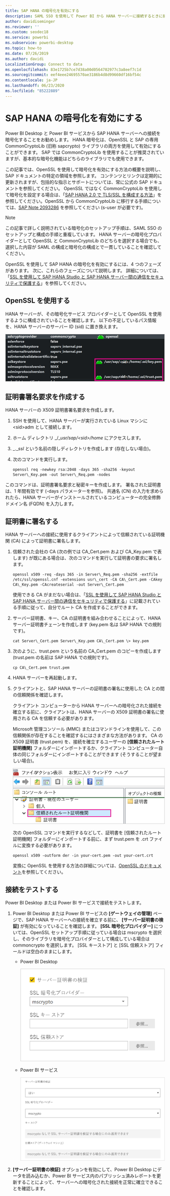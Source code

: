 ```yaml
---
title: SAP HANA の暗号化を有効にする
description: SAML SSO を使用して Power BI から HANA サーバーに接続するときに接続を暗号化する方法について説明します。
author: davidiseminger
ms.reviewer: ''
ms.custom: seodec18
ms.service: powerbi
ms.subservice: powerbi-desktop
ms.topic: how-to
ms.date: 07/26/2019
ms.author: davidi
LocalizationGroup: Connect to data
ms.openlocfilehash: 83e1725b7ce7d38a00d0564702977c3a8eef7c1d
ms.sourcegitcommit: eef4eee24695570ae3186b4d8d99660df16bf54c
ms.contentlocale: ja-JP
ms.lasthandoff: 06/23/2020
ms.locfileid: "85222889"
---
```

# <a name="enable-encryption-for-sap-hana"></a>SAP HANA の暗号化を有効にする

Power BI Desktop と Power BI サービスから SAP HANA サーバーへの接続を暗号化することをお勧めします。 HANA 暗号化は、OpenSSL と SAP の専用 CommonCryptoLib (旧称 sapcrypto) ライブラリの両方を使用して有効にすることができます。 SAP では CommonCryptoLib を使用することが推奨されていますが、基本的な暗号化機能はどちらのライブラリでも使用できます。

この記事では、OpenSSL を使用して暗号化を有効にする方法の概要を説明し、SAP ドキュメントの特定の領域を参照します。 コンテンツとリンクは定期的に更新されますが、包括的な指示とサポートについては、常に公式の SAP ドキュメントを参照してください。 OpenSSL ではなく CommonCryptoLib を使用して暗号化を設定する場合は、「[SAP HANA 2.0 で TLS/SSL を構成する方法](https://blogs.sap.com/2018/11/13/how-to-configure-tlsssl-in-sap-hana-2.0/)」を参照してください。OpenSSL から CommonCryptoLib に移行する手順については、[SAP Note 2093286](https://launchpad.support.sap.com/#/notes/2093286) を参照してください (s-user が必要です)。

> [!NOTE]
> この記事で詳しく説明されている暗号化のセットアップ手順は、SAML SSO のセットアップと構成の手順と重複しています。 HANA サーバーの暗号化プロバイダーとして OpenSSL と CommonCryptoLib のどちらを選択する場合でも、選択した内容が SAML の構成と暗号化の構成とで一貫していることを確認してください。

OpenSSL を使用して SAP HANA の暗号化を有効にするには、4 つのフェーズがあります。 次に、これらのフェーズについて説明します。  詳細については、「[SSL を使用して SAP HANA Studio と SAP HANA サーバー間の通信をセキュリティで保護する](https://blogs.sap.com/2015/09/28/securing-the-communication-between-sap-hana-studio-and-sap-hana-server-through-ssl/)」を参照してください。

## <a name="use-openssl"></a>OpenSSL を使用する

HANA サーバーが、その暗号化サービス プロバイダーとして OpenSSL を使用するように構成されていることを確認します。 以下の不足しているパス情報を、HANA サーバーのサーバー ID (sid) に置き換えます。

![OpenSSL 暗号化サービス プロバイダー](media/desktop-sap-hana-encryption/ssl-crypto-provider.png)

## <a name="create-a-certificate-signing-request"></a>証明書署名要求を作成する

HANA サーバーの X509 証明書署名要求を作成します。

1. SSH を使用して、HANA サーバーが実行されている Linux マシンに \<sid\>adm として接続します。

1. ホーム ディレクトリ _/__usr/sap/\<sid\>/home_ にアクセスします。

1. _.__ssl_ という名前の隠しディレクトリを作成します (存在しない場合)。

1. 次のコマンドを実行します。

    ```
    openssl req -newkey rsa:2048 -days 365 -sha256 -keyout Server\_Key.pem -out Server\_Req.pem -nodes
    ```

このコマンドは、証明書署名要求と秘密キーを作成します。 署名された証明書は、1 年間有効です (-days パラメーターを参照)。 共通名 (CN) の入力を求められたら、HANA サーバーがインストールされているコンピューターの完全修飾ドメイン名 (FQDN) を入力します。

## <a name="get-the-certificate-signed"></a>証明書に署名する

HANA サーバーへの接続に使用するクライアントによって信頼されている証明機関 (CA) によって証明書に署名します。

1. 信頼された会社の CA (次の例では CA\_Cert.pem および CA\_Key.pem で表します) が既にある場合は、次のコマンドを実行して証明書の要求に署名します。

    ```
    openssl x509 -req -days 365 -in Server\_Req.pem -sha256 -extfile /etc/ssl/openssl.cnf -extensions usr\_cert -CA CA\_Cert.pem -CAkey CA\_Key.pem -CAcreateserial -out Server\_Cert.pem
    ```

    使用できる CA がまだない場合は、「[SSL を使用して SAP HANA Studio と SAP HANA サーバー間の通信をセキュリティで保護する](https://blogs.sap.com/2015/09/28/securing-the-communication-between-sap-hana-studio-and-sap-hana-server-through-ssl/)」に記載されている手順に従って、自分でルート CA を作成することができます。

1. サーバー証明書、キー、CA の証明書を組み合わせることによって、HANA サーバー証明書チェーンを作成します (key.pem 名は SAP HANA での規則です)。

    ```
    cat Server\_Cert.pem Server\_Key.pem CA\_Cert.pem \> key.pem
    ```

1. 次のように、trust.pem という名前の CA\_Cert.pem のコピーを作成します (trust.pem の名前は SAP HANA での規則です)。

    ```
    cp CA\_Cert.pem trust.pem
    ```

1. HANA サーバーを再起動します。

1. クライアントと、SAP HANA サーバーの証明書の署名に使用した CA との間の信頼関係を確認します。

    クライアント コンピューターから HANA サーバーへの暗号化された接続を確立する前に、クライアントは、HANA サーバーの X509 証明書の署名に使用される CA を信頼する必要があります。

    Microsoft 管理コンソール (MMC) またはコマンドラインを使用して、この信頼関係が存在することを確認するにはさまざまな方法があります。 CA の X509 証明書 (trust.pem) を、接続を確立するユーザーの **[信頼されたルート証明機関]** フォルダーにインポートするか、クライアント コンピューター自体の同じフォルダーにインポートすることができます (そうすることが望ましい場合)。

    ![[信頼されたルート証明機関] フォルダー](media/desktop-sap-hana-encryption/trusted-root-certification.png)

    次の OpenSSL コマンドを実行するなどして、証明書を [信頼されたルート証明機関] フォルダーにインポートする前に、まず trust.pem を .crt ファイルに変換する必要があります。

    ```
    openssl x509 -outform der -in your-cert.pem -out your-cert.crt
    ```
    
    変換に OpenSSL を使用する方法の詳細については、[OpenSSL のドキュメント](https://www.openssl.org/docs/man1.0.2/man3/x509.html)を参照してください。

## <a name="test-the-connection"></a>接続をテストする

Power BI Desktop または Power BI サービスで接続をテストします。

1. Power BI Desktop または Power BI サービスの **[ゲートウェイの管理]** ページで、SAP HANA サーバーへの接続を確立する前に、 **[サーバー証明書の検証]** が有効になっていることを確認します。 **[SSL 暗号化プロバイダー]** については、OpenSSL セットアップ手順に従っている場合は mscrypto を選択し、そのライブラリを暗号化プロバイダーとして構成している場合は commoncrypto を選択します。 [SSL キーストア] と [SSL 信頼ストア] フィールドは空白のままにします。

    - Power BI Desktop

        ![サーバー証明書の検証 - サービス](media/desktop-sap-hana-encryption/validate-server-certificate-service.png)

    - Power BI サービス

        ![サーバー証明書の検証 - デスクトップ](media/desktop-sap-hana-encryption/validate-server-certificate-desktop.png)

1. **[サーバー証明書の検証]** オプションを有効にして、Power BI Desktop にデータを読み込むか、Power BI サービス内のパブリッシュ済みレポートを更新することによって、サーバーへの暗号化された接続を正常に確立できることを確認します。

